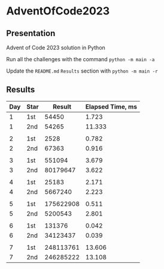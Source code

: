 # AdventOfCode2023

## Presentation

Advent of Code 2023 solution in Python

Run all the challenges with the command `python -m main -a`

Update the `README.md` `Results` section with `python -m main -r`

## Results
|   Day | Star   |    Result |   Elapsed Time, ms |
|-------|--------|-----------|--------------------|
|     1 | 1st    |     54450 |              1.723 |
|     1 | 2nd    |     54265 |             11.333 |
|       |        |           |                    |
|     2 | 1st    |      2528 |              0.782 |
|     2 | 2nd    |     67363 |              0.916 |
|       |        |           |                    |
|     3 | 1st    |    551094 |              3.679 |
|     3 | 2nd    |  80179647 |              3.622 |
|       |        |           |                    |
|     4 | 1st    |     25183 |              2.171 |
|     4 | 2nd    |   5667240 |              2.223 |
|       |        |           |                    |
|     5 | 1st    | 175622908 |              0.511 |
|     5 | 2nd    |   5200543 |              2.801 |
|       |        |           |                    |
|     6 | 1st    |    131376 |              0.042 |
|     6 | 2nd    |  34123437 |              0.039 |
|       |        |           |                    |
|     7 | 1st    | 248113761 |             13.606 |
|     7 | 2nd    | 246285222 |             13.108 |
